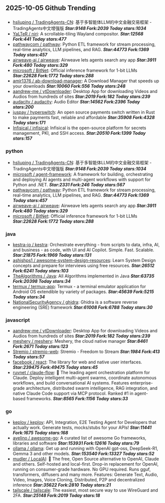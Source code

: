 ## 2025-10-05 Github Trending

### 
* [hsliuping / TradingAgents-CN](https://github.com/hsliuping/TradingAgents-CN): 基于多智能体LLM的中文金融交易框架 - TradingAgents中文增强版 ***Star:9148 Fork:2039 Today stars:1034***
* [YaLTeR / niri](https://github.com/YaLTeR/niri): A scrollable-tiling Wayland compositor. ***Star:12568 Fork:441 Today stars:477***
* [pathwaycom / pathway](https://github.com/pathwaycom/pathway): Python ETL framework for stream processing, real-time analytics, LLM pipelines, and RAG. ***Star:44773 Fork:1369 Today stars:457***
* [airweave-ai / airweave](https://github.com/airweave-ai/airweave): Airweave lets agents search any app ***Star:3911 Fork:480 Today stars:329***
* [microsoft / BitNet](https://github.com/microsoft/BitNet): Official inference framework for 1-bit LLMs ***Star:22628 Fork:1772 Today stars:288***
* [amir1376 / ab-download-manager](https://github.com/amir1376/ab-download-manager): A Download Manager that speeds up your downloads ***Star:10060 Fork:556 Today stars:248***
* [aandrew-me / ytDownloader](https://github.com/aandrew-me/ytDownloader): Desktop App for downloading Videos and Audios from hundreds of sites ***Star:2019 Fork:182 Today stars:239***
* [audacity / audacity](https://github.com/audacity/audacity): Audio Editor ***Star:14562 Fork:2396 Today stars:200***
* [juspay / hyperswitch](https://github.com/juspay/hyperswitch): An open source payments switch written in Rust to make payments fast, reliable and affordable ***Star:35908 Fork:4328 Today stars:171***
* [Infisical / infisical](https://github.com/Infisical/infisical): Infisical is the open-source platform for secrets management, PKI, and SSH access. ***Star:20510 Fork:1399 Today stars:157***

### python
* [hsliuping / TradingAgents-CN](https://github.com/hsliuping/TradingAgents-CN): 基于多智能体LLM的中文金融交易框架 - TradingAgents中文增强版 ***Star:9148 Fork:2039 Today stars:1034***
* [microsoft / agent-framework](https://github.com/microsoft/agent-framework): A framework for building, orchestrating and deploying AI agents and multi-agent workflows with support for Python and .NET. ***Star:2331 Fork:246 Today stars:567***
* [pathwaycom / pathway](https://github.com/pathwaycom/pathway): Python ETL framework for stream processing, real-time analytics, LLM pipelines, and RAG. ***Star:44773 Fork:1369 Today stars:457***
* [airweave-ai / airweave](https://github.com/airweave-ai/airweave): Airweave lets agents search any app ***Star:3911 Fork:480 Today stars:329***
* [microsoft / BitNet](https://github.com/microsoft/BitNet): Official inference framework for 1-bit LLMs ***Star:22628 Fork:1772 Today stars:288***

### java
* [kestra-io / kestra](https://github.com/kestra-io/kestra): Orchestrate everything - from scripts to data, infra, AI, and business - as code, with UI and AI Copilot. Simple. Fast. Scalable. ***Star:21875 Fork:1969 Today stars:131***
* [ashishps1 / awesome-system-design-resources](https://github.com/ashishps1/awesome-system-design-resources): Learn System Design concepts and prepare for interviews using free resources. ***Star:26512 Fork:6241 Today stars:103***
* [TheAlgorithms / Java](https://github.com/TheAlgorithms/Java): All Algorithms implemented in Java ***Star:63735 Fork:20398 Today stars:34***
* [termux / termux-app](https://github.com/termux/termux-app): Termux - a terminal emulator application for Android OS extendible by variety of packages. ***Star:45639 Fork:5215 Today stars:34***
* [NationalSecurityAgency / ghidra](https://github.com/NationalSecurityAgency/ghidra): Ghidra is a software reverse engineering (SRE) framework ***Star:61008 Fork:6788 Today stars:30***

### javascript
* [aandrew-me / ytDownloader](https://github.com/aandrew-me/ytDownloader): Desktop App for downloading Videos and Audios from hundreds of sites ***Star:2019 Fork:182 Today stars:239***
* [meshery / meshery](https://github.com/meshery/meshery): Meshery, the cloud native manager ***Star:8461 Fork:2671 Today stars:123***
* [Stremio / stremio-web](https://github.com/Stremio/stremio-web): Stremio - Freedom to Stream ***Star:1984 Fork:413 Today stars:57***
* [facebook / react](https://github.com/facebook/react): The library for web and native user interfaces. ***Star:239475 Fork:49475 Today stars:45***
* [ruvnet / claude-flow](https://github.com/ruvnet/claude-flow): 🌊 The leading agent orchestration platform for Claude. Deploy intelligent multi-agent swarms, coordinate autonomous workflows, and build conversational AI systems. Features enterprise-grade architecture, distributed swarm intelligence, RAG integration, and native Claude Code support via MCP protocol. Ranked #1 in agent-based frameworks. ***Star:8565 Fork:1156 Today stars:33***

### go
* [keploy / keploy](https://github.com/keploy/keploy): API, Integration, E2E Testing Agent for Developers that actually work. Generate tests, mocks/stubs for your APIs! ***Star:11441 Fork:1675 Today stars:168***
* [avelino / awesome-go](https://github.com/avelino/awesome-go): A curated list of awesome Go frameworks, libraries and software ***Star:153931 Fork:12616 Today stars:79***
* [ollama / ollama](https://github.com/ollama/ollama): Get up and running with OpenAI gpt-oss, DeepSeek-R1, Gemma 3 and other models. ***Star:153540 Fork:13327 Today stars:52***
* [mudler / LocalAI](https://github.com/mudler/LocalAI): 🤖 The free, Open Source alternative to OpenAI, Claude and others. Self-hosted and local-first. Drop-in replacement for OpenAI, running on consumer-grade hardware. No GPU required. Runs gguf, transformers, diffusers and many more. Features: Generate Text, Audio, Video, Images, Voice Cloning, Distributed, P2P and decentralized inference ***Star:35622 Fork:2810 Today stars:21***
* [tailscale / tailscale](https://github.com/tailscale/tailscale): The easiest, most secure way to use WireGuard and 2FA. ***Star:25148 Fork:2019 Today stars:18***
